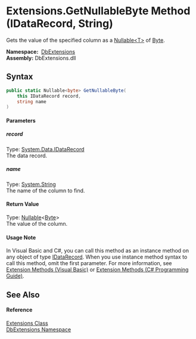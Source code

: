 Extensions.GetNullableByte Method (IDataRecord, String)
=======================================================
Gets the value of the specified column as a [Nullable&lt;T>][1] of [Byte][2].

  **Namespace:**  [DbExtensions][3]  
  **Assembly:** DbExtensions.dll

Syntax
------

```csharp
public static Nullable<byte> GetNullableByte(
	this IDataRecord record,
	string name
)
```

#### Parameters

##### *record*
Type: [System.Data.IDataRecord][4]  
The data record.

##### *name*
Type: [System.String][5]  
The name of the column to find.

#### Return Value
Type: [Nullable][1]&lt;[Byte][2]>  
The value of the column.
#### Usage Note
In Visual Basic and C#, you can call this method as an instance method on any object of type [IDataRecord][4]. When you use instance method syntax to call this method, omit the first parameter. For more information, see [Extension Methods (Visual Basic)][6] or [Extension Methods (C# Programming Guide)][7].

See Also
--------

#### Reference
[Extensions Class][8]  
[DbExtensions Namespace][3]  

[1]: https://docs.microsoft.com/dotnet/api/system.nullable-1
[2]: https://docs.microsoft.com/dotnet/api/system.byte
[3]: ../README.md
[4]: https://docs.microsoft.com/dotnet/api/system.data.idatarecord
[5]: https://docs.microsoft.com/dotnet/api/system.string
[6]: https://docs.microsoft.com/dotnet/visual-basic/programming-guide/language-features/procedures/extension-methods
[7]: https://docs.microsoft.com/dotnet/csharp/programming-guide/classes-and-structs/extension-methods
[8]: README.md
